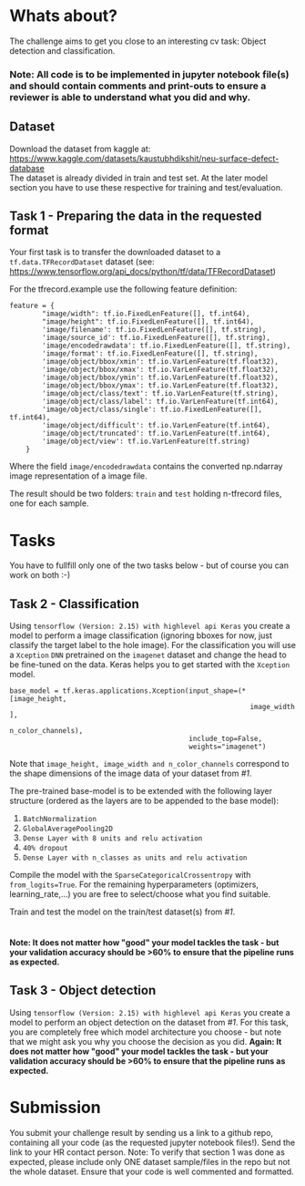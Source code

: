 # Whats about?
The challenge aims to get you close to an interesting cv task: Object detection and classification.
<h3>Note: All code is to be implemented in jupyter notebook file(s) and should contain comments and print-outs to ensure a reviewer is able to understand what you did and why.</h3>

## Dataset
Download the dataset from kaggle at: https://www.kaggle.com/datasets/kaustubhdikshit/neu-surface-defect-database <br>
The dataset is already divided in train and test set. At the later model section you have to use these respective for training and test/evaluation.

## Task 1 - Preparing the data in the requested format
Your first task is to transfer the downloaded dataset to a <code>tf.data.TFRecordDataset</code> dataset (see: https://www.tensorflow.org/api_docs/python/tf/data/TFRecordDataset)

For the tfrecord.example use the following feature definition:
````
feature = {
        "image/width": tf.io.FixedLenFeature([], tf.int64),
        "image/height": tf.io.FixedLenFeature([], tf.int64),
        'image/filename': tf.io.FixedLenFeature([], tf.string),
        'image/source_id': tf.io.FixedLenFeature([], tf.string),
        'image/encodedrawdata': tf.io.FixedLenFeature([], tf.string),
        'image/format': tf.io.FixedLenFeature([], tf.string),
        'image/object/bbox/xmin': tf.io.VarLenFeature(tf.float32),
        'image/object/bbox/xmax': tf.io.VarLenFeature(tf.float32),
        'image/object/bbox/ymin': tf.io.VarLenFeature(tf.float32),
        'image/object/bbox/ymax': tf.io.VarLenFeature(tf.float32),
        'image/object/class/text': tf.io.VarLenFeature(tf.string),
        'image/object/class/label': tf.io.VarLenFeature(tf.int64),
        'image/object/class/single': tf.io.FixedLenFeature([], tf.int64),
        'image/object/difficult': tf.io.VarLenFeature(tf.int64),
        'image/object/truncated': tf.io.VarLenFeature(tf.int64),
        'image/object/view': tf.io.VarLenFeature(tf.string)
    }
````
Where the field `image/encodedrawdata` contains the converted np.ndarray image representation of a image file.

The result should be two folders: `train` and `test` holding n-tfrecord files, one for each sample.

# Tasks
You have to fullfill only one of the two tasks below - but of course you can work on both :-)

## Task 2 - Classification
Using `tensorflow (Version: 2.15) with highlevel api Keras` you create a model to perform a image classification (ignoring bboxes for now, just classify the target label to the hole image).
For the classification you will use a `Xception` `DNN` pretrained on the `imagenet` dataset and change the head to be fine-tuned on the data.
Keras helps you to get started with the `Xception` model.
```
base_model = tf.keras.applications.Xception(input_shape=(*[image_height,
                                                           image_width ],
                                                           n_color_channels),
                                            include_top=False,
                                            weights="imagenet")
```
Note that `image_height, image_width and n_color_channels` correspond to the shape dimensions of the image data of your dataset from *#1*.

The pre-trained base-model is to be extended with the following layer structure (ordered as the layers are to be appended to the base model):
<ol>
  <li><code>BatchNormalization</code></li>
  <li><code>GlobalAveragePooling2D</code></li>
  <li><code>Dense Layer with 8 units and relu activation</code></li>
  <li><code>40% dropout</code></li>
  <li><code>Dense Layer with n_classes as units and relu activation</code></li>
</ol>
Compile the model with the <code>SparseCategoricalCrossentropy</code> with <code>from_logits=True</code>.
For the remaining hyperparameters (optimizers, learning_rate,...) you are free to select/choose what you find suitable.

Train and test the model on the train/test dataset(s) from *#1*.<br><br>
<h4>Note: It does not matter how "good" your model tackles the task - but your validation accuracy should be >60% to ensure that the pipeline runs as expected.</h4>

## Task 3 - Object detection
Using `tensorflow (Version: 2.15) with highlevel api Keras` you create a model to perform an object detection on the dataset from *#1*.
For this task, you are completely free which model architecture you choose - but note that we might ask you why you choose the decision as you did.
<strong>Again: It does not matter how "good" your model tackles the task - but your validation accuracy should be >60% to ensure that the pipeline runs as expected.</strong>

# Submission
You submit your challenge result by sending us a link to a github repo, containing all your code (as the requested jupyter notebook files!). Send the link to your HR contact person. Note: To verify that section 1 was done as expected, please include only ONE dataset sample/files in the repo but not the whole dataset. Ensure that your code is well commented and formatted. 